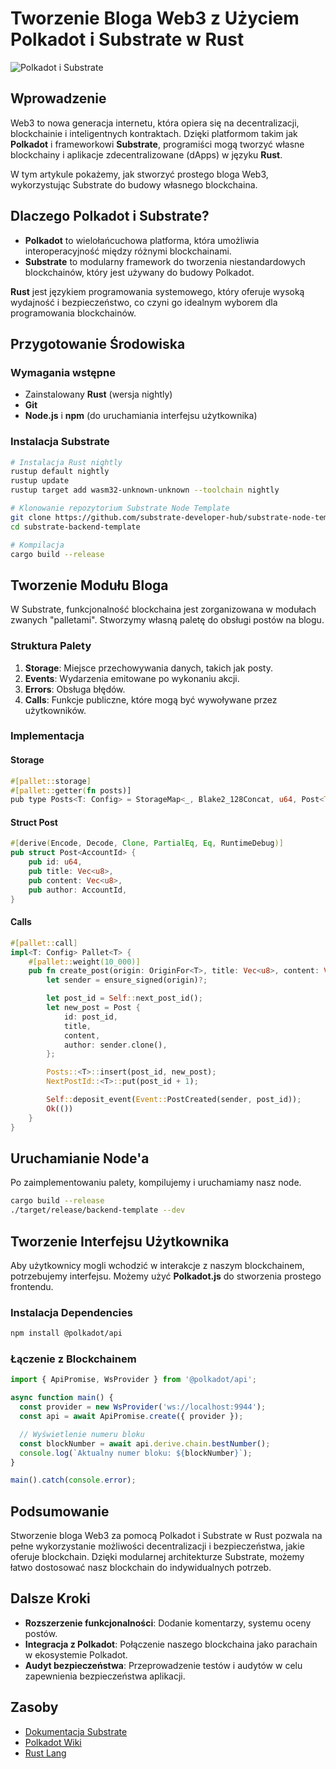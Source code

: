 # Tworzenie Bloga Web3 z Użyciem Polkadot i Substrate w Rust

![Polkadot i Substrate](https://example.com/polkadot_substrate_image.png)

## Wprowadzenie

Web3 to nowa generacja internetu, która opiera się na decentralizacji, blockchainie i inteligentnych kontraktach. Dzięki platformom takim jak **Polkadot** i frameworkowi **Substrate**, programiści mogą tworzyć własne blockchainy i aplikacje zdecentralizowane (dApps) w języku **Rust**.

W tym artykule pokażemy, jak stworzyć prostego bloga Web3, wykorzystując Substrate do budowy własnego blockchaina.

## Dlaczego Polkadot i Substrate?

- **Polkadot** to wielołańcuchowa platforma, która umożliwia interoperacyjność między różnymi blockchainami.
- **Substrate** to modularny framework do tworzenia niestandardowych blockchainów, który jest używany do budowy Polkadot.

**Rust** jest językiem programowania systemowego, który oferuje wysoką wydajność i bezpieczeństwo, co czyni go idealnym wyborem dla programowania blockchainów.

## Przygotowanie Środowiska

### Wymagania wstępne

- Zainstalowany **Rust** (wersja nightly)
- **Git**
- **Node.js** i **npm** (do uruchamiania interfejsu użytkownika)

### Instalacja Substrate

```bash
# Instalacja Rust nightly
rustup default nightly
rustup update
rustup target add wasm32-unknown-unknown --toolchain nightly

# Klonowanie repozytorium Substrate Node Template
git clone https://github.com/substrate-developer-hub/substrate-node-template
cd substrate-backend-template

# Kompilacja
cargo build --release
```

## Tworzenie Modułu Bloga

W Substrate, funkcjonalność blockchaina jest zorganizowana w modułach zwanych "palletami". Stworzymy własną paletę do obsługi postów na blogu.

### Struktura Palety

1. **Storage**: Miejsce przechowywania danych, takich jak posty.
2. **Events**: Wydarzenia emitowane po wykonaniu akcji.
3. **Errors**: Obsługa błędów.
4. **Calls**: Funkcje publiczne, które mogą być wywoływane przez użytkowników.

### Implementacja

#### Storage

```rust
#[pallet::storage]
#[pallet::getter(fn posts)]
pub type Posts<T: Config> = StorageMap<_, Blake2_128Concat, u64, Post<T::AccountId>>;
```

#### Struct Post

```rust
#[derive(Encode, Decode, Clone, PartialEq, Eq, RuntimeDebug)]
pub struct Post<AccountId> {
    pub id: u64,
    pub title: Vec<u8>,
    pub content: Vec<u8>,
    pub author: AccountId,
}
```

#### Calls

```rust
#[pallet::call]
impl<T: Config> Pallet<T> {
    #[pallet::weight(10_000)]
    pub fn create_post(origin: OriginFor<T>, title: Vec<u8>, content: Vec<u8>) -> DispatchResult {
        let sender = ensure_signed(origin)?;

        let post_id = Self::next_post_id();
        let new_post = Post {
            id: post_id,
            title,
            content,
            author: sender.clone(),
        };

        Posts::<T>::insert(post_id, new_post);
        NextPostId::<T>::put(post_id + 1);

        Self::deposit_event(Event::PostCreated(sender, post_id));
        Ok(())
    }
}
```

## Uruchamianie Node'a

Po zaimplementowaniu palety, kompilujemy i uruchamiamy nasz node.

```bash
cargo build --release
./target/release/backend-template --dev
```

## Tworzenie Interfejsu Użytkownika

Aby użytkownicy mogli wchodzić w interakcje z naszym blockchainem, potrzebujemy interfejsu. Możemy użyć **Polkadot.js** do stworzenia prostego frontendu.

### Instalacja Dependencies

```bash
npm install @polkadot/api
```

### Łączenie z Blockchainem

```javascript
import { ApiPromise, WsProvider } from '@polkadot/api';

async function main() {
  const provider = new WsProvider('ws://localhost:9944');
  const api = await ApiPromise.create({ provider });

  // Wyświetlenie numeru bloku
  const blockNumber = await api.derive.chain.bestNumber();
  console.log(`Aktualny numer bloku: ${blockNumber}`);
}

main().catch(console.error);
```

## Podsumowanie

Stworzenie bloga Web3 za pomocą Polkadot i Substrate w Rust pozwala na pełne wykorzystanie możliwości decentralizacji i bezpieczeństwa, jakie oferuje blockchain. Dzięki modularnej architekturze Substrate, możemy łatwo dostosować nasz blockchain do indywidualnych potrzeb.

## Dalsze Kroki

- **Rozszerzenie funkcjonalności**: Dodanie komentarzy, systemu oceny postów.
- **Integracja z Polkadot**: Połączenie naszego blockchaina jako parachain w ekosystemie Polkadot.
- **Audyt bezpieczeństwa**: Przeprowadzenie testów i audytów w celu zapewnienia bezpieczeństwa aplikacji.

## Zasoby

- [Dokumentacja Substrate](https://substrate.dev/docs)
- [Polkadot Wiki](https://wiki.polkadot.network)
- [Rust Lang](https://www.rust-lang.org)
